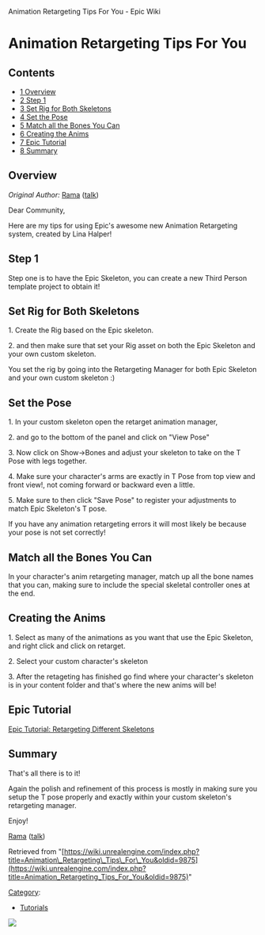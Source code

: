 Animation Retargeting Tips For You - Epic Wiki                    

Animation Retargeting Tips For You
==================================

Contents
--------

*   [1 Overview](#Overview)
*   [2 Step 1](#Step_1)
*   [3 Set Rig for Both Skeletons](#Set_Rig_for_Both_Skeletons)
*   [4 Set the Pose](#Set_the_Pose)
*   [5 Match all the Bones You Can](#Match_all_the_Bones_You_Can)
*   [6 Creating the Anims](#Creating_the_Anims)
*   [7 Epic Tutorial](#Epic_Tutorial)
*   [8 Summary](#Summary)

Overview
--------

_Original Author:_ [Rama](/User:Rama "User:Rama") ([talk](/User_talk:Rama "User talk:Rama"))

Dear Community,

Here are my tips for using Epic's awesome new Animation Retargeting system, created by Lina Halper!

Step 1
------

Step one is to have the Epic Skeleton, you can create a new Third Person template project to obtain it!

Set Rig for Both Skeletons
--------------------------

1\. Create the Rig based on the Epic skeleton.

2\. and then make sure that set your Rig asset on both the Epic Skeleton and your own custom skeleton.

You set the rig by going into the Retargeting Manager for both Epic Skeleton and your own custom skeleton :)

Set the Pose
------------

1\. In your custom skeleton open the retarget animation manager,

2\. and go to the bottom of the panel and click on "View Pose"

3\. Now click on Show->Bones and adjust your skeleton to take on the T Pose with legs together.

4\. Make sure your character's arms are exactly in T Pose from top view and front view!, not coming forward or backward even a little.

5\. Make sure to then click "Save Pose" to register your adjustments to match Epic Skeleton's T pose.

 If you have any animation retargeting errors it will most likely be because your pose is not set correctly!

Match all the Bones You Can
---------------------------

In your character's anim retargeting manager, match up all the bone names that you can, making sure to include the special skeletal controller ones at the end.

Creating the Anims
------------------

1\. Select as many of the animations as you want that use the Epic Skeleton, and right click and click on retarget.

2\. Select your custom character's skeleton

3\. After the retageting has finished go find where your character's skeleton is in your content folder and that's where the new anims will be!

Epic Tutorial
-------------

[Epic Tutorial: Retargeting Different Skeletons](https://docs.unrealengine.com/latest/INT/Engine/Animation/RetargetingDifferentSkeletons/index.html)

Summary
-------

That's all there is to it!

Again the polish and refinement of this process is mostly in making sure you setup the T pose properly and exactly within your custom skeleton's retargeting manager.

Enjoy!

[Rama](/User:Rama "User:Rama") ([talk](/User_talk:Rama "User talk:Rama"))

Retrieved from "[https://wiki.unrealengine.com/index.php?title=Animation\_Retargeting\_Tips\_For\_You&oldid=9875](https://wiki.unrealengine.com/index.php?title=Animation_Retargeting_Tips_For_You&oldid=9875)"

[Category](/Special:Categories "Special:Categories"):

*   [Tutorials](/Category:Tutorials "Category:Tutorials")

  ![](https://tracking.unrealengine.com/track.png)